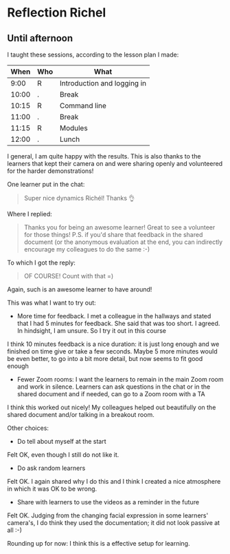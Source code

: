 # Reflection Richel

## Until afternoon

I taught these sessions, according to the lesson plan I made:

When  | Who  | What
------|------|-----------------------------
9:00  | R    | Introduction and logging in
10:00 | .    | Break
10:15 | R    | Command line
11:00 | .    | Break
11:15 | R    | Modules
12:00 | .    | Lunch

I general, I am quite happy with the results.
This is also thanks to the learners that kept their
camera on and were sharing openly and volunteered
for the harder demonstrations!

One learner put in the chat:

> Super nice dynamics Richél! Thanks 👌

Where I replied:

> Thanks you for being an awesome learner! Great to see a volunteer for those things!
> P.S. if you'd share that feedback in the shared document (or the anonymous evaluation at the end, you can indirectly encourage my colleagues to do the same :-)

To which I got the reply:

> OF COURSE! Count with that =)

Again, such is an awesome learner to have around!

This was what I want to try out:

- More time for feedback. I met a colleague in the hallways and stated that
  I had 5 minutes for feedback. She said that was too short. I agreed.
  In hindsight, I am unsure. So I try it out in this course

I think 10 minutes feedback is a nice duration: 
it is just long enough and we finished on time give or take a few seconds.
Maybe 5 more minutes would be even better, to go into a bit more detail,
but now seems to fit good enough

- Fewer Zoom rooms: I want the learners to remain in the main Zoom room
  and work in silence. Learners can ask questions in the chat or in the shared
  document and if needed, can go to a Zoom room with a TA

I think this worked out nicely!
My colleagues helped out beautifully on the shared document
and/or talking in a breakout room.

Other choices:

- Do tell about myself at the start

Felt OK, even though I still do not like it.

- Do ask random learners

Felt OK. I again shared why I do this and I think I created
a nice atmosphere in which it was OK to be wrong.

- Share with learners to use the videos as a reminder in the future

Felt OK. Judging from the changing facial expression in some learners' camera's, 
I do think they used the documentation; it did not look passive at all :-)

Rounding up for now: I think this is a effective setup for learning.

